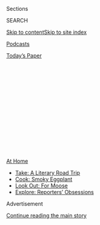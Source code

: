 <div id="app">

<div>

<div>

<div>

<div class="NYTAppHideMasthead css-1q2w90k e1suatyy0">

<div class="section css-ui9rw0 e1suatyy2">

<div class="css-eph4ug er09x8g0">

<div class="css-6n7j50">

</div>

<span class="css-1dv1kvn">Sections</span>

<div class="css-10488qs">

<span class="css-1dv1kvn">SEARCH</span>

</div>

[Skip to content](#site-content)[Skip to site
index](#site-index)

</div>

<div id="masthead-section-label" class="css-1wr3we4 eaxe0e00">

[Podcasts](https://www.nytimes.com/spotlight/podcasts)

</div>

<div class="css-10698na e1huz5gh0">

</div>

</div>

<div id="masthead-bar-one" class="section hasLinks css-15hmgas e1csuq9d3">

<div class="css-uqyvli e1csuq9d0">

</div>

<div class="css-1uqjmks e1csuq9d1">

</div>

<div class="css-9e9ivx">

[](https://myaccount.nytimes.com/auth/login?response_type=cookie&client_id=vi)

</div>

<div class="css-1bvtpon e1csuq9d2">

[Today’s
Paper](https://www.nytimes.com/section/todayspaper)

</div>

</div>

</div>

</div>

<div data-aria-hidden="false">

<div id="site-content" data-role="main">

<div>

<div class="css-1aor85t" style="opacity:0.000000001;z-index:-1;visibility:hidden">

<div class="css-1hqnpie">

<div class="css-epjblv">

<span class="css-17xtcya">[Podcasts](/spotlight/podcasts)</span><span class="css-x15j1o">|</span><span class="css-fwqvlz">Life
Without
Sports?</span>

</div>

<div class="css-k008qs">

<div class="css-1iwv8en">

<span class="css-18z7m18"></span>

<div>

</div>

</div>

<span class="css-1n6z4y">https://nyti.ms/30ivgAJ</span>

<div class="css-1705lsu">

<div class="css-4xjgmj">

<div class="css-4skfbu" data-role="toolbar" data-aria-label="Social Media Share buttons, Save button, and Comments Panel with current comment count" data-testid="share-tools">

  - 
  - 
  - 
  - 
    
    <div class="css-6n7j50">
    
    </div>

  - 
  - 

</div>

</div>

</div>

</div>

</div>

</div>

<div id="NYT_TOP_BANNER_REGION" class="css-13pd83m">

<div>

<div id="maps-athome-menu" class="section interactive-content interactive-size-medium css-1edisqu">

<div class="css-17ih8de interactive-body">

<div class="at-home-nav__innerContainer">

<div class="at-home-nav__title">

[At
Home](https://www.nytimes.com/spotlight/at-home?action=click&pgtype=Article&state=default&region=TOP_BANNER&context=at_home_menu)

</div>

  - [Take: A Literary Road
    Trip](https://www.nytimes.com/2020/07/28/books/time-for-a-literary-road-trip.html?action=click&pgtype=Article&state=default&region=TOP_BANNER&context=at_home_menu)
  - [Cook: Smoky
    Eggplant](https://www.nytimes.com/2020/07/29/magazine/bored-with-your-home-cooking-some-smoky-eggplant-will-fix-that.html?action=click&pgtype=Article&state=default&region=TOP_BANNER&context=at_home_menu)
  - [Look Out: For
    Moose](https://www.nytimes.com/2020/07/27/travel/moose-michigan-isle-royale.html?action=click&pgtype=Article&state=default&region=TOP_BANNER&context=at_home_menu)
  - [Explore: Reporters’
    Obsessions](https://www.nytimes.com/interactive/2020/at-home/even-more-reporters-editors-diaries-lists-recommendations.html?action=click&pgtype=Article&state=default&region=TOP_BANNER&context=at_home_menu)

</div>

</div>

</div>

</div>

</div>

<div id="top-wrapper" class="css-1sy8kpn">

<div id="top-slug" class="css-l9onyx">

Advertisement

</div>

[Continue reading the main
story](#after-top)

<div class="ad top-wrapper" style="text-align:center;height:100%;display:block;min-height:250px">

<div id="top" class="place-ad" data-position="top" data-size-key="top">

</div>

</div>

<div id="after-top">

</div>

</div>

<div>

<div id="sponsor-wrapper" class="css-1hyfx7x">

<div id="sponsor-slug" class="css-19vbshk">

Supported by

</div>

[Continue reading the main
story](#after-sponsor)

<div id="sponsor" class="ad sponsor-wrapper" style="text-align:center;height:100%;display:block">

</div>

<div id="after-sponsor">

</div>

</div>

<div class="css-186x18t">

the daily newsletter

</div>

<div class="css-1vkm6nb ehdk2mb0">

# Life Without Sports?

</div>

It’s “deeply boring,” our producer reports.

<div class="css-18e8msd">

<div class="css-vp77d3 epjyd6m0">

<div class="css-hus3qt ey68jwv0" data-aria-hidden="true">

![Daniel
Guillemette](https://static01.nyt.com/images/2020/07/30/reader-center/author-daniel-guillemette/author-daniel-guillemette-thumbLarge.png
"Daniel Guillemette")

</div>

<div class="css-1baulvz">

By <span class="css-1baulvz last-byline" itemprop="name">Daniel
Guillemette</span>

</div>

</div>

  - July 31,
    2020

  - 
    
    <div class="css-4xjgmj">
    
    <div class="css-d8bdto" data-role="toolbar" data-aria-label="Social Media Share buttons, Save button, and Comments Panel with current comment count" data-testid="share-tools">
    
      - 
      - 
      - 
      - 
        
        <div class="css-6n7j50">
        
        </div>
    
      - 
      - 
    
    </div>
    
    </div>

</div>

</div>

<div class="section meteredContent css-1r7ky0e" name="articleBody" itemprop="articleBody">

<div class="css-79elbk" data-testid="photoviewer-wrapper">

<div class="css-z3e15g" data-testid="photoviewer-wrapper-hidden">

</div>

<div class="css-1a48zt4 ehw59r15" data-testid="photoviewer-children">

![<span class="css-16f3y1r e13ogyst0" data-aria-hidden="true">Baseball
kicked off its long-delayed season last
week.</span><span class="css-cnj6d5 e1z0qqy90" itemprop="copyrightHolder"><span class="css-1ly73wi e1tej78p0">Credit...</span><span>Davide
Barco</span></span>](https://static01.nyt.com/images/2020/07/22/sports/00Baseball-Preview-copy/00Baseball-Preview-articleLarge.jpg?quality=75&auto=webp&disable=upscale)

</div>

</div>

<div class="css-1fanzo5 StoryBodyCompanionColumn">

<div class="css-53u6y8">

*Our producer and sports enthusiast Daniel Guillemette on* [*last
Friday’s
episode*](https://www.nytimes.com/2020/07/24/podcasts/the-daily/mlb-baseball-season-coronavirus.html)*:*

When the world moved into quarantine in March, I began to wonder: What
would I do with all the time I normally spent watching, reading, talking
and thinking about my favorite sports? It’s been an interesting
experiment to go without them — and by “interesting” I mean deeply
boring.

So it was only natural I’d want to fill the void by telling a sports
story on The Daily. Thankfully, [Mike
Schmidt](https://www.nytimes.com/by/michael-s-schmidt), a Washington
correspondent, was thinking the same thing.

Mike’s a regular on The Daily; he has been our guide through all things
politics, including the [special counsel
investigation](https://www.nytimes.com/2019/05/30/podcasts/the-daily/mueller-special-counsel.html)
and the [impeachment
hearings](https://www.nytimes.com/2019/11/13/podcasts/the-daily/impeachment-hearings.html).
But Mike’s first beat at The Times was baseball. He has a long history
with Rob Manfred, Major League Baseball’s commissioner — a relationship
that began back when Mike was, in his words, an “overaggressive young
reporter” and Manfred was a labor lawyer for the M.L.B. It started with
them mostly yelling at each other on speaker phone, Mike said (it was
the steroids era — lots to yell about), but later developed into a more
civil reporter-source relationship.

In March, Mike thought it would be interesting to periodically check in
with Manfred, who was home in Florida, trying to figure out how to make
the baseball season happen. I got to listen in on these calls, along
with a producer, Clare Toensikoetter, and two of our editors, Dave Shaw
and Lisa Tobin.

</div>

</div>

<div class="css-1fanzo5 StoryBodyCompanionColumn">

<div class="css-53u6y8">

In our first conversations, Manfred was focused on the health protocols
for coronavirus-era baseball (no high-fives). But as the weeks went on,
Manfred became consumed by salary negotiations with the players’ union —
the primary obstacle, beyond the pandemic, to restarting the season. A
sign of how tense those salary negotiations got? Mike had seen Manfred
in countless stressful situations over the years. But Manfred claimed
this was the first time he had actually *felt* stress in his
professional career.

To learn more about the players’ perspectives on the negotiations, we
interviewed Travis Shaw of my beloved Toronto Blue Jays. He started by
telling us that his life without baseball was fairly dull (that day, he
was planning to make dinner at 2 p.m.). Still, he explained why he
didn’t want the players’ union to back down on the salary
negotiations: The average career for an M.L.B. player is a little less
than 6 years, so for Shaw it was only fair that the players maximized
each year they had.

After months of negotiations between Manfred and the union, the players
got the salary deal they wanted, and Manfred got his season. A few hours
before the first game, Mike got through to Manfred at Nationals Park in
Washington, D.C. In all of the calls I listened in on, I hadn’t heard
Manfred in a mood like this before: The guy was downright cautiously
optimistic.

I doubt that mood lasted long, though. Since [our
episode](https://www.nytimes.com/2020/07/24/podcasts/the-daily/mlb-baseball-season-coronavirus.html?action=click&module=audio-series-bar&region=header&pgtype=Article)
ran last Friday, 19 (19\!) players on the Miami Marlins have tested
positive for Covid-19, and the team has suspended play. All of which,
understandably, has [led to a lot of unease throughout the
M.L.B.](https://www.nytimes.com/2020/07/28/sports/baseball/marlins-outbreak-mlb-coronavirus.html)
and has put the season in some doubt. So who knows what’ll happen with
baseball this year? At least I’ve still got the N.B.A. Go
Raptors\!

-----

</div>

</div>

<div class="css-1fanzo5 StoryBodyCompanionColumn">

<div class="css-53u6y8">

## Introducing Nice White Parents

</div>

</div>

<div class="css-79elbk" data-testid="photoviewer-wrapper">

<div class="css-z3e15g" data-testid="photoviewer-wrapper-hidden">

</div>

<div class="css-1a48zt4 ehw59r15" data-testid="photoviewer-children">

<div class="css-1xdhyk6 erfvjey0">

<span class="css-1ly73wi e1tej78p0">Image</span>

<div class="css-zjzyr8">

<div data-testid="lazyimage-container" style="height:386.6666666666667px">

</div>

</div>

</div>

<span class="css-cnj6d5 e1z0qqy90" itemprop="copyrightHolder"><span class="css-1ly73wi e1tej78p0">Credit...</span><span>The
New York Times</span></span>

</div>

</div>

<div class="css-1fanzo5 StoryBodyCompanionColumn">

<div class="css-53u6y8">

We spend most of our time covering the news on The Daily, but this week
our team has some news to share: [Serial Productions is now a New York
Times
company](https://www.nytimes.com/2020/07/22/business/media/new-york-times-serial.html).

We’re excited to introduce you to our first podcast from Serial: Nice
White Parents, a five-part series exploring the complicated relationship
between white parents and the public education system.

For the past five years, Chana Joffe-Walt, a reporter and producer, has
been examining inequality in education. In the process, she saw that
most reforms focused on who schools were failing: Black and brown kids.
But what about who the schools are serving? In this show, she turns her
attention to what is arguably the most powerful force in our schools:
White parents.

You can [listen to the first two
episodes](https://www.nytimes.com/2020/07/30/podcasts/nice-white-parents-serial.html)
of Nice White Parents now, and if you’re interested in learning more
about the history and research behind this series, here are some of the
books Chana recommends.

</div>

</div>

<div>

</div>

<div class="css-1fanzo5 StoryBodyCompanionColumn">

<div class="css-53u6y8">

## On The Daily this week

**Monday:** Surviving the coronavirus in New York [had a lot to do with
which
hospital](https://www.nytimes.com/2020/07/27/podcasts/the-daily/new-york-hospitals-covid.html)
a patient went to, Brian M. Rosenthal reports.

</div>

</div>

<div class="css-1fanzo5 StoryBodyCompanionColumn">

<div class="css-53u6y8">

**Tuesday:** Nicholas Fandos takes us inside the [battle over
unemployment
benefits](https://www.nytimes.com/2020/07/28/podcasts/the-daily/unemployment-benefits-coronavirus.html)
in Congress — and explains the identity crisis the fight has created for
Republicans.

**Wednesday:** China and the United States have tried to play nice for
over half a century. [Edward Wong examines why that status quo is
changing
now](https://www.nytimes.com/2020/07/29/podcasts/the-daily/china-trump-foreign-policy.html).

**Thursday:** [Are tech giants too
powerful](https://www.nytimes.com/2020/07/30/podcasts/the-daily/congress-facebook-amazon-google-apple.html)?
Four C.E.O.s were grilled on this question in congress this week, and
Cecilia Kang was in the room.

**Friday:** Jennifer Steinhauer tells the [story of 20-year-old Army
Specialist Vanessa
Guillen](https://www.nytimes.com/2020/07/31/podcasts/the-daily/vanessa-guillen-military-metoo.html)
— and why her death has incited a \#MeToo reckoning inside the military.

-----

## That’s it for The Daily newsletter. See you next week.

*Have thoughts about the show? Tell us what you think at*
[*thedaily@nytimes.com*](mailto:thedaily@nytimes.com?subject=The%20Daily%20newsletter)*.*

*Were you forwarded this newsletter?* [*Subscribe
here*](https://www.nytimes.com/newsletters/the-daily?te=1&nl=the-daily&emc=edit_dy_20190627)
*to get it delivered to your inbox.*

*Love podcasts? Join The New York Times Podcast Club on*
[*Facebook*](https://www.facebook.com/groups/nytpodcastclub)*.*

</div>

</div>

</div>

<div>

</div>

<div>

</div>

<div>

</div>

<div>

<div id="bottom-wrapper" class="css-1ede5it">

<div id="bottom-slug" class="css-l9onyx">

Advertisement

</div>

[Continue reading the main
story](#after-bottom)

<div id="bottom" class="ad bottom-wrapper" style="text-align:center;height:100%;display:block;min-height:90px">

</div>

<div id="after-bottom">

</div>

</div>

</div>

</div>

</div>

## Site Index

<div>

</div>

## Site Information Navigation

  - [© <span>2020</span> <span>The New York Times
    Company</span>](https://help.nytimes.com/hc/en-us/articles/115014792127-Copyright-notice)

<!-- end list -->

  - [NYTCo](https://www.nytco.com/)
  - [Contact
    Us](https://help.nytimes.com/hc/en-us/articles/115015385887-Contact-Us)
  - [Work with us](https://www.nytco.com/careers/)
  - [Advertise](https://nytmediakit.com/)
  - [T Brand Studio](http://www.tbrandstudio.com/)
  - [Your Ad
    Choices](https://www.nytimes.com/privacy/cookie-policy#how-do-i-manage-trackers)
  - [Privacy](https://www.nytimes.com/privacy)
  - [Terms of
    Service](https://help.nytimes.com/hc/en-us/articles/115014893428-Terms-of-service)
  - [Terms of
    Sale](https://help.nytimes.com/hc/en-us/articles/115014893968-Terms-of-sale)
  - [Site
    Map](https://spiderbites.nytimes.com)
  - [Help](https://help.nytimes.com/hc/en-us)
  - [Subscriptions](https://www.nytimes.com/subscription?campaignId=37WXW)

</div>

</div>

</div>

</div>

